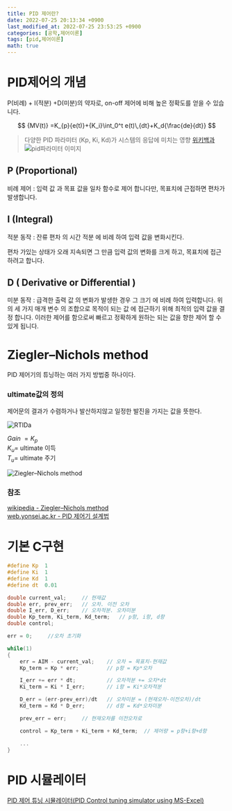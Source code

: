 ```yaml
---
title: PID 제어란?
date: 2022-07-25 20:13:34 +0900
last_modified_at: 2022-07-25 23:53:25 +0900
categories: [공학,제어이론]
tags: [pid,제어이론]
math: true
---
```


# PID제어의 개념
P(비례) + I(적분) +D(미분)의 약자로, on-off 제어에 비해 높은 정확도를 얻을 수 있습니다.

$$
{MV(t)} =K_{p}{e(t)}+{K_i}\int_0^t e(t)\,{dt}+K_d{\frac{de}{dt}}
$$
 
 > 다양한 PID 파라미터 (Kp, Ki, Kd)가 시스템의 응답에 미치는 영향 [위키백과](https://ko.wikipedia.org/wiki/PID_%EC%A0%9C%EC%96%B4%EA%B8%B0)  
 > ![pid파라미터 이미지](https://upload.wikimedia.org/wikipedia/commons/3/33/PID_Compensation_Animated.gif)


## P (Proportional)
비례 제어 : 입력 값 과 목표 값을 일차 함수로 제어 합니다만, 목표치에 근접하면 편차가 발생합니다.

## I (Integral)

적분 동작 : 잔류 편차 의 시간 적분 에 비례 하여 입력 값을 변화시킨다.

편차 가있는 상태가 오래 지속되면 그 만큼 입력 값의 변화를 크게 하고, 목표치에 접근 하려고 합니다.

## D ( Derivative or Differential )

미분 동작 : 급격한 출력 값 의 변화가 발생한 경우 그 크기 에 비례 하여 입력합니다. 위의 세 가지 매개 변수 의 조합으로 목적이 되는 값 에 접근하기 위해 최적의 입력 값을 결정 합니다.
이러한 제어를 함으로써 빠르고 정확하게 원하는 되는 값을 향한 제어 할 수 있게 됩니다.

# Ziegler–Nichols method

PID 제어기의 튜닝하는 여러 가지 방법중 하나이다.  
### ultimate값의 정의
제어문의 결과가 수렴하거나 발산하지않고 일정한 발진을 가지는 값을 뜻한다.

![RTlDa](https://user-images.githubusercontent.com/16241081/180764234-9ca9d990-28ed-4d39-bc5e-0b6c27a5a821.png)

*Gain* $=K_p$  
$K_u=$ ultimate 이득  
$T_u=$ ultimate 주기

![Ziegler–Nichols method](https://user-images.githubusercontent.com/16241081/180764375-87323f14-7494-49f5-a4a3-cfde02a08b22.png)

### 참조  
[wikipedia - Ziegler–Nichols method](https://en.wikipedia.org/wiki/Ziegler%E2%80%93Nichols_method)  
[web.yonsei.ac.kr - PID 제어기 설계법](https://web.yonsei.ac.kr/hgjung/Lectures/PME306/B10.%20PID%20%EC%A0%9C%EC%96%B4%EA%B8%B0%20%EC%84%A4%EA%B3%84%EB%B2%95.pdf)
# 기본 C구현
```c
#define Kp  1
#define Ki  1
#define Kd  1
#define dt  0.01

double current_val;     // 현재값
double err, prev_err;   // 오차. 이전 오차
double I_err, D_err;    // 오차적분. 오차미분
double Kp_term, Ki_term, Kd_term;   // p항, i항, d항
double control;

err = 0;     //오차 초기화

while(1)
{
    err = AIM - current_val;    // 오차 = 목표치-현재값
    Kp_term = Kp * err;         // p항 = Kp*오차

    I_err += err * dt;          // 오차적분 += 오차*dt
    Ki_term = Ki * I_err;       // i항 = Ki*오차적분

    D_err = (err-prev_err)/dt   // 오차미분 = (현재오차-이전오차)/dt
    Kd_term = Kd * D_err;       // d항 = Kd*오차미분

    prev_err = err;     // 현재오차를 이전오차로

    control = Kp_term + Ki_term + Kd_term;  // 제어량 = p항+i항+d항

    ...
}
```

# PID 시뮬레이터
[PID 제어 튜닝 시뮬레이터(PID Control tuning simulator using MS-Excel)](https://kmtune.tistory.com/61)

